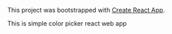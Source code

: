This project was bootstrapped with [Create React App](https://github.com/facebook/create-react-app).


This is simple color picker react web app